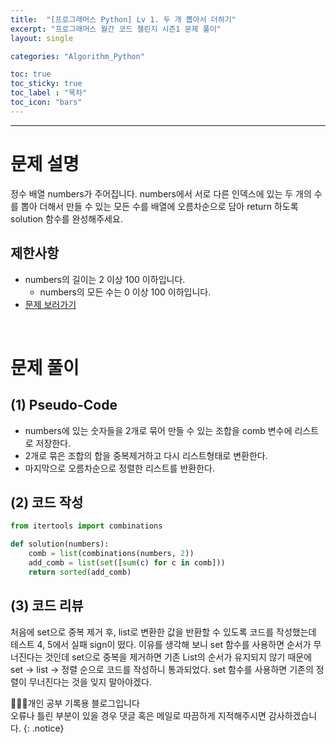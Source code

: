 ```yaml
---
title:  "[프로그래머스 Python] Lv 1. 두 개 뽑아서 더하기"
excerpt: "프로그래머스 월간 코드 챌린지 시즌1 문제 풀이"
layout: single

categories: "Algorithm_Python"

toc: true
toc_sticky: true
toc_label : "목차"
toc_icon: "bars"
---
```


***

# 문제 설명
정수 배열 numbers가 주어집니다. numbers에서 서로 다른 인덱스에 있는 두 개의 수를 뽑아 더해서 만들 수 있는 모든 수를 배열에 오름차순으로 담아 return 하도록 solution 함수를 완성해주세요.

## 제한사항
- numbers의 길이는 2 이상 100 이하입니다.
  - numbers의 모든 수는 0 이상 100 이하입니다.
- [문제 보러가기](https://school.programmers.co.kr/learn/courses/30/lessons/68644#)

<br>

# 문제 풀이
## (1) Pseudo-Code
- numbers에 있는 숫자들을 2개로 묶어 만들 수 있는 조합을 comb 변수에 리스트로 저장한다.
- 2개로 묶은 조합의 합을 중복제거하고 다시 리스트형태로 변환한다.
- 마지막으로 오름차순으로 정렬한 리스트를 반환한다.

## (2) 코드 작성
```python
from itertools import combinations

def solution(numbers):
    comb = list(combinations(numbers, 2))
    add_comb = list(set([sum(c) for c in comb]))
    return sorted(add_comb)
```

## (3) 코드 리뷰
처음에 set으로 중복 제거 후, list로 변환한 값을 반환할 수 있도록 코드를 작성했는데 테스트 4, 5에서 실패 sign이 떴다. 이유를 생각해 보니 set 함수를 사용하면 순서가 무너진다는 것인데 set으로 중복을 제거하면 기존 List의 순서가 유지되지 않기 때문에 set -> list -> 정렬 순으로 코드를 작성하니 통과되었다. set 함수를 사용하면 기존의 정렬이 무너진다는 것을 잊지 말아야겠다.

👩🏻‍💻개인 공부 기록용 블로그입니다
<br>오류나 틀린 부분이 있을 경우 댓글 혹은 메일로 따끔하게 지적해주시면 감사하겠습니다.
{: .notice}

